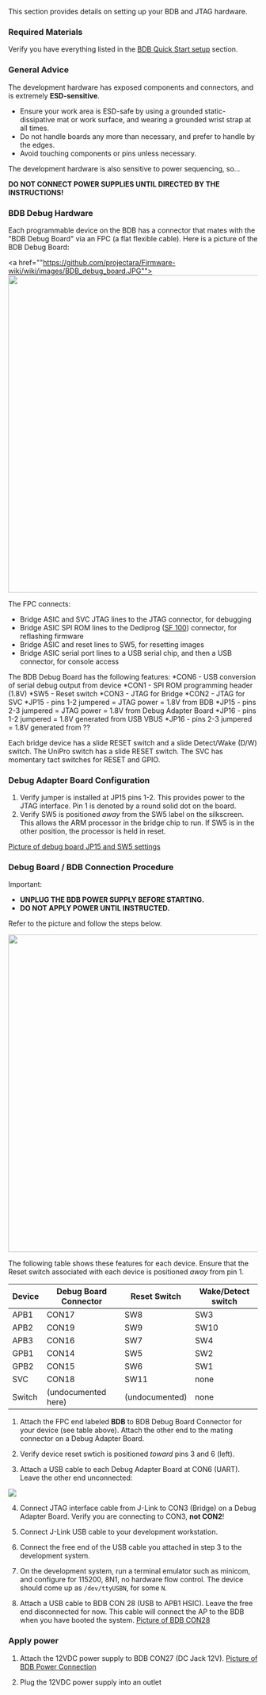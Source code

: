 This section provides details on setting up your BDB and JTAG hardware.

### Required Materials

Verify you have everything listed in the [BDB Quick Start setup](BDB2-Quick-Start-Guide#step-2-set-up-your-development-hardware) section.

### General Advice

The development hardware has exposed components and connectors, and is extremely **ESD-sensitive**.

- Ensure your work area is ESD-safe by using a grounded static-dissipative mat or work surface, and wearing a grounded wrist strap at all times.
- Do not handle boards any more than necessary, and prefer to handle by the edges.
- Avoid touching components or pins unless necessary.

The development hardware is also sensitive to power sequencing, so...

**DO NOT CONNECT POWER SUPPLIES UNTIL DIRECTED BY THE INSTRUCTIONS!**

### BDB Debug Hardware

Each programmable device on the BDB has a connector that mates with the "BDB Debug Board" via an FPC (a flat flexible cable). Here is a picture of the BDB Debug Board:

<a href=""https://github.com/projectara/Firmware-wiki/wiki/images/BDB_debug_board.JPG"">
<img src="https://github.com/projectara/Firmware-wiki/wiki/images/BDB_debug_board.JPG" width=640/></a>

The FPC connects:

- Bridge ASIC and SVC JTAG lines to the JTAG connector, for debugging
- Bridge ASIC SPI ROM lines to the Dediprog ([SF 100](Hardware-Overview#debugging-hardware)) connector, for reflashing firmware
- Bridge ASIC and reset lines to SW5, for resetting images
- Bridge ASIC serial port lines to a USB serial chip, and then a USB connector, for console access

The BDB Debug Board has the following features:
*CON6 - USB conversion of serial debug output from device
*CON1 - SPI ROM programming header (1.8V)
*SW5  - Reset switch
*CON3 - JTAG for Bridge
*CON2 - JTAG for SVC
*JP15 - pins 1-2 jumpered = JTAG power = 1.8V from BDB
*JP15 - pins 2-3 jumpered = JTAG power = 1.8V from Debug Adapter Board
*JP16 - pins 1-2 jumpered = 1.8V generated from USB VBUS
*JP16 - pins 2-3 jumpered = 1.8V generated from ??

Each bridge device has a slide RESET switch and a slide Detect/Wake (D/W) switch. The UniPro switch has a slide RESET switch. The SVC has momentary tact switches for RESET and GPIO.

### Debug Adapter Board Configuration

1. Verify jumper is installed at JP15 pins 1-2. This provides power to the JTAG interface. Pin 1 is denoted by a round solid dot on the board.
2. Verify SW5 is positioned *away* from the SW5 label on the silkscreen. This allows the ARM processor in the bridge chip to run. If SW5 is in the other position, the processor is held in reset.

[Picture of debug board JP15 and SW5 settings](images/Debug-Adapter-Board-Rev-B-Setup.png)

### Debug Board / BDB Connection Procedure

Important:

- **UNPLUG THE BDB POWER SUPPLY BEFORE STARTING.**
- **DO NOT APPLY POWER UNTIL INSTRUCTED.**

Refer to the picture and follow the steps below.

<img src="https://github.com/projectara/Firmware-wiki/wiki/images/BDB2A.JPG" width=640/>

The following table shows these features for each device. Ensure that the Reset switch associated with each device is positioned *away* from pin 1.

Device| Debug Board Connector | Reset Switch   | Wake/Detect switch
------|-----------------------|----------------|-------------------
APB1  | CON17                 | SW8            | SW3
APB2  | CON19                 | SW9            | SW10
APB3  | CON16                 | SW7            | SW4
GPB1  | CON14                 | SW5            | SW2
GPB2  | CON15                 | SW6            | SW1
SVC   | CON18                 | SW11           | none
Switch| (undocumented here)   | (undocumented) | none

1. Attach the FPC end labeled **BDB** to BDB Debug Board Connector for your device (see table above). Attach the other end to the mating connector on a Debug Adapter Board.

2. Verify device reset swtich is positioned *toward* pins 3 and 6 (left).

3. Attach a USB cable to each Debug Adapter Board at CON6 (UART). Leave the other end unconnected:

  <img src="https://github.com/projectara/Firmware-wiki/wiki/images/Debug-Adapter-Board-Rev-B-Connections.png"/>

4. Connect JTAG interface cable from J-Link to CON3 (Bridge) on a Debug Adapter Board. Verify you are connecting to CON3, **not CON2**!

5. Connect J-Link USB cable to your development workstation.

6. Connect the free end of the USB cable you attached in step 3 to the development system.

8. On the development system, run a terminal emulator such as minicom, and configure for 115200, 8N1, no hardware flow control. The device should come up as `/dev/ttyUSBN`, for some `N`.

9. Attach a USB cable to BDB CON 28 (USB to APB1 HSIC). Leave the free end disconnected for now. This cable will connect the AP to the BDB when you have booted the system.  [Picture of BDB CON28](images/BDB1B-AP-USB.png)

### Apply power

1. Attach the 12VDC power supply to BDB CON27 (DC Jack 12V). [Picture of BDB Power Connection](images/BDB1B-Power-Connection.png)

2. Plug the 12VDC power supply into an outlet
